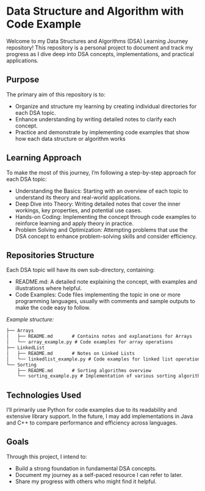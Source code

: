 # Data Structure and Algorithm with Code Example
Welcome to my Data Structures and Algorithms (DSA) Learning Journey repository! This repository is a personal project to document and track my progress as I dive deep into DSA concepts, implementations, and practical applications.

## Purpose
The primary aim of this repository is to:
- Organize and structure my learning by creating individual directories for each DSA topic.
- Enhance understanding by writing detailed notes to clarify each concept.
- Practice and demonstrate by implementing code examples that show how each data structure or algorithm works

## Learning Approach
To make the most of this journey, I’m following a step-by-step approach for each DSA topic:
- Understanding the Basics: Starting with an overview of each topic to understand its theory and real-world applications.
- Deep Dive into Theory: Writing detailed notes that cover the inner workings, key properties, and potential use cases.
- Hands-on Coding: Implementing the concept through code examples to reinforce learning and apply theory in practice.
- Problem Solving and Optimization: Attempting problems that use the DSA concept to enhance problem-solving skills and consider efficiency.

## Repositories Structure
Each DSA topic will have its own sub-directory, containing:
- README.md: A detailed note explaining the concept, with examples and illustrations where helpful.
- Code Examples: Code files implementing the topic in one or more programming languages, usually with comments and sample outputs to make the code easy to follow.

*Example structure:*
```txt
├── Arrays
│   ├── README.md       # Contains notes and explanations for Arrays
│   └── array_example.py # Code examples for array operations
├── LinkedList
│   ├── README.md       # Notes on Linked Lists
│   └── linkedlist_example.py # Code examples for linked list operations
└── Sorting
    ├── README.md       # Sorting algorithms overview
    └── sorting_example.py # Implementation of various sorting algorithms
```

## Technologies Used
I’ll primarily use Python for code examples due to its readability and extensive library support. In the future, I may add implementations in Java and C++ to compare performance and efficiency across languages.

## Goals
Through this project, I intend to:

- Build a strong foundation in fundamental DSA concepts.
- Document my journey as a self-paced resource I can refer to later.
- Share my progress with others who might find it helpful.
